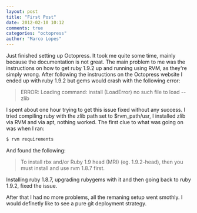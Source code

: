 ```yaml
---
layout: post
title: "First Post"
date: 2012-02-10 10:12
comments: true
categories: "octopress"
author: "Marco Lopes"
---
```

Just finished setting up Octopress. It took me quite some time, mainly because 
the documentation is not great.
The main problem to me was the instructions on how to get ruby 1.9.2 up and 
running using RVM, as they're simply wrong. After following the instructions on 
the Octopress website I ended up with ruby 1.9.2 but gems would crash with the 
following error:

> ERROR: Loading command: install (LoadError) no such file to load -- zlib

I spent about one hour trying to get this issue fixed without any success. I 
tried compiling ruby with the zlib path set to $rvm_path/usr, I installed zlib 
via RVM and via apt, nothing worked. The first clue to what was going on was 
when I ran:

``` bash
$ rvm requirements
```

And found the following:

> To install rbx and/or Ruby 1.9 head (MRI) (eg. 1.9.2-head),
> then you must install and use rvm 1.8.7 first.

Installing ruby 1.8.7, upgrading rubygems with it and then going back to ruby 
1.9.2, fixed the issue.

After that I had no more problems, all the remaning setup went smothly.
I would definetly like to see a pure git deployment strategy.